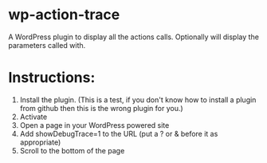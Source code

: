 wp-action-trace
===============

A WordPress plugin to display all the actions calls. Optionally will display the parameters called with.

Instructions:
===============
1. Install the plugin. (This is a test, if you don't know how to install a plugin from github then this is the wrong plugin for you.)
1. Activate
1. Open a page in your WordPress powered site
1. Add showDebugTrace=1 to the URL (put a ? or & before it as appropriate)
1. Scroll to the bottom of the page 

